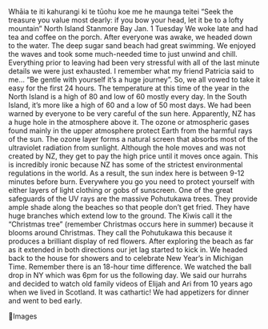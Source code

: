 Whāia te iti kahurangi ki te tūohu koe me he maunga teitei
“Seek the treasure you value most dearly:
if you bow your head, let it be to a lofty mountain”
North Island Stanmore Bay
Jan. 1 Tuesday
We woke late and had tea and coffee on the porch. After everyone was awake,
we headed down to the water. The deep sugar sand beach had great swimming.
We enjoyed the waves and took some much-needed time to just unwind and chill.
Everything prior to leaving had been very stressful with all of the last minute details
we were just exhausted. I remember what my friend Patricia said to me… “Be gentle
with yourself it’s a huge journey”. So, we all vowed to take it easy for the first 24 hours.
The temperature at this time of the year in the North Island is a high of 80 and low of
60 mostly every day. In the South Island, it’s more like a high of 60 and a low of 50
most days. We had been warned by everyone to be very careful of the sun here.
Apparently, NZ has a huge hole in the atmosphere above it. The ozone or
atmospheric gases found mainly in the upper atmosphere protect Earth from the
harmful rays of the sun. The ozone layer forms a natural screen that absorbs most of
the ultraviolet radiation from sunlight. Although the hole moves and was not created
by NZ, they get to pay the high price until it moves once again. This is incredibly ironic
because NZ has some of the strictest environmental regulations in the world. As a
result, the sun index here is between 9-12 minutes before burn. Everywhere you go
you need to protect yourself with either layers of light clothing or gobs of sunscreen.
One of the great safeguards of the UV rays are the massive Pohutukawa trees. They
provide ample shade along the beaches so that people don’t get fried. They have
huge branches which extend low to the ground. The Kiwis call it the “Christmas tree”
(remember Christmas occurs here in summer) because it blooms around Christmas.
They call the Pohutukawa this because it produces a brilliant display of red flowers.
After exploring the beach as far as it extended in both directions our jet lag started
to kick in. We headed back to the house for showers and to celebrate New Year’s
in Michigan Time. Remember there is an 18-hour time difference. We watched the
ball drop in NY which was 6pm for us the following day. We said our hurrahs and
decided to watch old family videos of Elijah and Ari from 10 years ago when we lived
in Scotland. It was cathartic! We had appetizers for dinner and went to bed early.

Images

